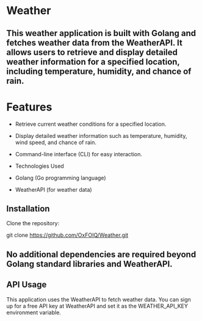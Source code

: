 # Weather


## This weather application is built with Golang and fetches weather data from the WeatherAPI. It allows users to retrieve and display detailed weather information for a specified location, including temperature, humidity, and chance of rain.

# Features

- Retrieve current weather conditions for a specified location.

- Display detailed weather information such as temperature, humidity, wind speed, and chance of rain.

- Command-line interface (CLI) for easy interaction.

- Technologies Used

- Golang (Go programming language)

- WeatherAPI (for weather data)


## Installation

Clone the repository:

git clone https://github.com/OxFOIQ/Weather.git
 
 
## No additional dependencies are required beyond Golang standard libraries and WeatherAPI.
  
 
## API Usage

This application uses the WeatherAPI to fetch weather data. You can sign up for a free API key at WeatherAPI and set it as the WEATHER_API_KEY environment variable.
